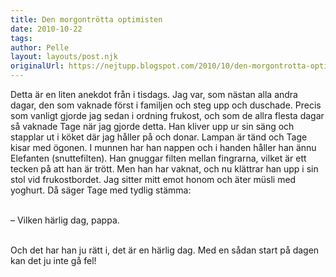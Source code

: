 ```yaml
---
title: Den morgontrötta optimisten
date: 2010-10-22
tags: 	
author: Pelle
layout: layouts/post.njk
originalUrl: https://nejtupp.blogspot.com/2010/10/den-morgontrotta-optimisten.html
---
```


Detta är en liten anekdot från i tisdags. Jag var, som nästan alla andra dagar, den som vaknade först i familjen och steg upp och duschade. Precis som vanligt gjorde jag sedan i ordning frukost, och som de allra flesta dagar så vaknade Tage när jag gjorde detta. Han kliver upp ur sin säng och stapplar ut i köket där jag håller på och donar. Lampan är tänd och Tage kisar med ögonen. I munnen har han nappen och i handen håller han ännu Elefanten (snuttefilten). Han gnuggar filten mellan fingrarna, vilket är ett tecken på att han är trött. Men han har vaknat, och nu klättrar han upp i sin stol vid frukostbordet. Jag sitter mitt emot honom och äter müsli med yoghurt. Då säger Tage med tydlig stämma:
<br><br>

– Vilken härlig dag, pappa.
<br><br>

Och det har han ju rätt i, det är en härlig dag. Med en sådan start på dagen kan det ju inte gå fel!
